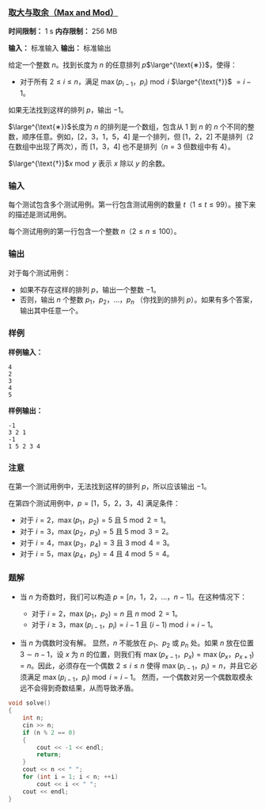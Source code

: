 ### [取大与取余（Max and Mod）](https://codeforces.com/problemset/problem/2084/A)

**时间限制：** 1 s
**内存限制：** 256 MB

**输入：** 标准输入
**输出：** 标准输出



给定一个整数 $n$。找到长度为 $n$ 的任意排列 $p$$\large^{\text{∗}}$，使得：

- 对于所有 $2 \le i \le n$，满足 $\max(p_{i - 1}$，$p_i) \bmod i$ $\large^{\text{†}}$ $= i - 1$。

如果无法找到这样的排列 $p$，输出 $-1$。



$\large^{\text{∗}}$长度为 $n$ 的排列是一个数组，包含从 $1$ 到 $n$ 的 $n$ 个不同的整数，顺序任意。例如，$[2$，$3$，$1$，$5$，$4]$ 是一个排列，但 $[1$，$2$，$2]$ 不是排列（$2$ 在数组中出现了两次），而 $[1$，$3$，$4]$ 也不是排列（$n=3$ 但数组中有 $4$）。

$\large^{\text{†}}$$x \bmod y$ 表示 $x$ 除以 $y$ 的余数。







### 输入

每个测试包含多个测试用例。第一行包含测试用例的数量 $t$（$1 \le t \le 99$）。接下来的描述是测试用例。

每个测试用例的第一行包含一个整数 $n$（$2 \le n \le 100$）。





### 输出

对于每个测试用例：

- 如果不存在这样的排列 $p$，输出一个整数 $-1$。
- 否则，输出 $n$ 个整数 $p_1$，$p_2$，$\ldots$，$p_n$ （你找到的排列 $p$）。如果有多个答案，输出其中任意一个。





### 样例

**样例输入：**

```
4
2
3
4
5
```



**样例输出：**

```
-1
3 2 1
-1
1 5 2 3 4
```





### 注意

在第一个测试用例中，无法找到这样的排列 $p$，所以应该输出 $-1$。

在第四个测试用例中，$p = [1$，$5$，$2$，$3$，$4]$ 满足条件：

- 对于 $i = 2$，$\max(p_1$，$p_2) = 5$ 且 $5 \bmod 2 = 1$。
- 对于 $i = 3$，$\max(p_2$，$p_3) = 5$ 且 $5 \bmod 3 = 2$。
- 对于 $i = 4$，$\max(p_3$，$p_4) = 3$ 且 $3 \bmod 4 = 3$。
- 对于 $i = 5$，$\max(p_4$，$p_5) = 4$ 且 $4 \bmod 5 = 4$。





### 题解

* 当 $n$ 为奇数时，我们可以构造 $p = [n$，$1$，$2$，$\ldots$，$n - 1]$。在这种情况下：
    * 对于 $i = 2$，$\max(p_1$，$p_2) = n$ 且 $n \bmod 2 = 1$。
    * 对于 $i \geq 3$，$\max(p_{i - 1}$，$p_i) = i - 1$ 且 $(i - 1) \bmod i = i - 1$。

* 当 $n$ 为偶数时没有解。
    显然，$n$ 不能放在 $p_1$、$p_2$ 或 $p_n$ 处。如果 $n$ 放在位置 $3 \sim n - 1$，设 $x$ 为 $n$ 的位置，则我们有 $\max(p_{x - 1}$，$p_x) = \max(p_x$，$p_{x + 1}) = n$。因此，必须存在一个偶数 $2 \leq i \leq n$ 使得 $\max(p_{i - 1}$，$p_i) = n$，并且它必须满足 $\max(p_{i - 1}$，$p_i) \bmod i = i - 1$。
    然而，一个偶数对另一个偶数取模永远不会得到奇数结果，从而导致矛盾。



```cpp
void solve()
{
	int n;
	cin >> n;
	if (n % 2 == 0)
	{
		cout << -1 << endl;
		return;
	}
	cout << n << " ";
	for (int i = 1; i < n; ++i)
		cout << i << " ";
	cout << endl;
}
```

